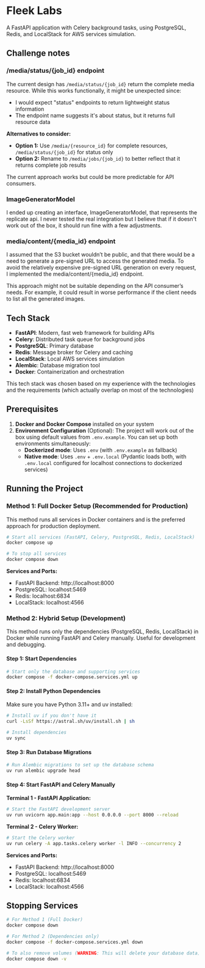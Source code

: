 # Fleek Labs

A FastAPI application with Celery background tasks, using PostgreSQL, Redis, and LocalStack for AWS services simulation.

## Challenge notes

### /media/status/{job_id} endpoint

The current design has `/media/status/{job_id}` return the complete media resource. While this works functionally, it
might be unexpected since:

- I would expect "status" endpoints to return lightweight status information
- The endpoint name suggests it's about status, but it returns full resource data

**Alternatives to consider:**

- **Option 1:** Use `/media/{resource_id}` for complete resources, `/media/status/{job_id}` for status only
- **Option 2:** Rename to `/media/jobs/{job_id}` to better reflect that it returns complete job results

The current approach works but could be more predictable for API consumers.

### ImageGeneratorModel

I ended up creating an interface, ImageGeneratorModel, that represents the replicate api. I never tested the real
integration but I believe that if it doesn't work out of the box, it should run fine with a few adjustments.

### media/content/{media_id} endpoint

I assumed that the S3 bucket wouldn’t be public, and that there would be a need to generate a pre-signed URL to access
the generated media. To avoid the relatively expensive pre-signed URL generation on every request, I implemented the
media/content/{media_id} endpoint.

This approach might not be suitable depending on the API consumer’s needs. For example, it could result in worse
performance if the client needs to list all the generated images.

## Tech Stack

- **FastAPI**: Modern, fast web framework for building APIs
- **Celery**: Distributed task queue for background jobs
- **PostgreSQL**: Primary database
- **Redis**: Message broker for Celery and caching
- **LocalStack**: Local AWS services simulation
- **Alembic**: Database migration tool
- **Docker**: Containerization and orchestration

This tech stack was chosen based on my experience with the technologies and the requirements (which actually overlap on
most of the technologies)

## Prerequisites

1. **Docker and Docker Compose** installed on your system
2. **Environment Configuration** (Optional): The project will work out of the box using default values from
   `.env.example`. You can set up both environments simultaneously:
    - **Dockerized mode**: Uses `.env` (with `.env.example` as fallback)
    - **Native mode**: Uses `.env` + `.env.local` (Pydantic loads both, with `.env.local` configured for localhost
      connections to dockerized services)

## Running the Project

### Method 1: Full Docker Setup (Recommended for Production)

This method runs all services in Docker containers and is the preferred approach for production deployment.

```bash
# Start all services (FastAPI, Celery, PostgreSQL, Redis, LocalStack)
docker compose up

# To stop all services
docker compose down
```

**Services and Ports:**

- FastAPI Backend: http://localhost:8000
- PostgreSQL: localhost:5469
- Redis: localhost:6834
- LocalStack: localhost:4566

### Method 2: Hybrid Setup (Development)

This method runs only the dependencies (PostgreSQL, Redis, LocalStack) in Docker while running FastAPI and Celery
manually. Useful for development and debugging.

#### Step 1: Start Dependencies

```bash
# Start only the database and supporting services
docker compose -f docker-compose.services.yml up
```

#### Step 2: Install Python Dependencies

Make sure you have Python 3.11+ and uv installed:

```bash
# Install uv if you don't have it
curl -LsSf https://astral.sh/uv/install.sh | sh

# Install dependencies
uv sync
```

#### Step 3: Run Database Migrations

```bash
# Run Alembic migrations to set up the database schema
uv run alembic upgrade head
```

#### Step 4: Start FastAPI and Celery Manually

**Terminal 1 - FastAPI Application:**

```bash
# Start the FastAPI development server
uv run uvicorn app.main:app --host 0.0.0.0 --port 8000 --reload
```

**Terminal 2 - Celery Worker:**

```bash
# Start the Celery worker
uv run celery -A app.tasks.celery worker -l INFO --concurrency 2
```

**Services and Ports:**

- FastAPI Backend: http://localhost:8000
- PostgreSQL: localhost:5469
- Redis: localhost:6834
- LocalStack: localhost:4566

## Stopping Services

```bash
# For Method 1 (Full Docker)
docker compose down

# For Method 2 (Dependencies only)
docker compose -f docker-compose.services.yml down

# To also remove volumes (WARNING: This will delete your database data)
docker compose down -v
```
